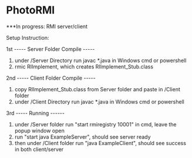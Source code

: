 # PhotoRMI

***In progress: RMI server/client

Setup Instruction:

1st ----- Server Folder Compile -----

1. under /Server Directory run javac *.java in Windows cmd or powershell
2. rmic RIImplement, which creates RIImplement_Stub.class

2nd ----- Client Folder Compile -----

1. copy RIImplement_Stub.class from Server folder and paste in 		/Client folder
2.  under /Client Directory run javac *.java in Windows cmd or powershell

3rd ----- Running ------

1. under /Server folder run "start rmiregistry 10001" in cmd, leave the popup window open
2. run "start java ExampleServer", should see server ready
3. then under /Client folder run "java ExampleClient", should see success in both client/server